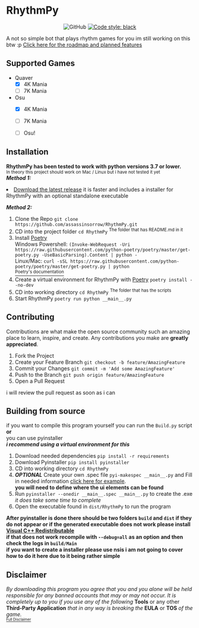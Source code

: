 # RhythmPy
<p align="center">
<img alt="GitHub" src="https://img.shields.io/github/license/assassinsorrow/RhythmPy?style=flat">
<a href="https://github.com/psf/black"><img alt="Code style: black" src="https://img.shields.io/badge/code%20style-black-000000.svg"></a>
</p>
A not so simple bot that plays rhythm games for you
im still working on this btw :p       
<a href="https://trello.com/b/IkrtUXl8/rhythmpy">Click here for the roadmap and planned features</a>

## Supported Games
- Quaver
  - [x] 4K Mania
  - [ ] 7K Mania
- Osu
  - [x] 4K Mania
  - [ ] 7K Mania
  - [ ] Osu!
  

## Installation
**RhythmPy has been tested to work with python versions 3.7 or lower.**  
<sup>In theory this project should work on Mac / Linux but i have not tested it yet</sup>         
***Method 1:***           
<li><a href="https://github.com/assassinsorrow/RhythmPy/releases">Download the latest release</a> it is faster and includes a installer for RhythmPy with an optional standalone executable</li>                        

***Method 2:***        
1. Clone the Repo `git clone https://github.com/assassinsorrow/RhythmPy.git`
2. CD into the project folder `cd RhythmPy` <sup>The folder that has README.md in it</sup>
2. Install <a href="https://github.com/python-poetry/poetry">Poetry</a>      
  Windows Powershell: `(Invoke-WebRequest -Uri https://raw.githubusercontent.com/python-poetry/poetry/master/get-poetry.py -UseBasicParsing).Content | python -`      
  Linux/Mac: `curl -sSL https://raw.githubusercontent.com/python-poetry/poetry/master/get-poetry.py | python`     
  <a href="https://python-poetry.org/docs/"><sup>Poetry's documentation<sup></sup></sup></a>
3. Create a virtual environment for RhythmPy with <a href="https://github.com/python-poetry/poetry">Poetry</a> `poetry install --no-dev`
4. CD into working directory `cd RhythmPy` <sup>The folder that has the scripts</sup>
5. Start RhythmPy `poetry run python __main__.py`

## Contributing
Contributions are what make the open source community such an amazing place to learn, inspire, and create. Any contributions you make are **greatly appreciated**.

1. Fork the Project
2. Create your Feature Branch `git checkout -b feature/AmazingFeature`
3. Commit your Changes `git commit -m 'Add some AmazingFeature'`
4. Push to the Branch `git push origin feature/AmazingFeature`
5. Open a Pull Request

i will review the pull request as soon as i can

## Building from source
if you want to compile this program yourself you can run the `Build.py` script **or**         
you can use pyinstaller                  
***i recommend using a virtual environment for this***
1. Download needed dependencies `pip install -r requirements`
2. Download Pyinstaller `pip install pyinstaller`
3. CD into working directory `cd RhythmPy`
4. ***OPTIONAL*** Create your own .spec file `pyi-makespec __main__.py` and Fill in needed information <a href="https://github.com/assassinsorrow/RhythmPy/blob/master/RhythmPy/Main.spec">click here for example</a>.                  
**you will need to define where the ui elements can be found**
5. Run `pyinstaller --onedir __main__.spec __main__.py` to create the .exe    
*it does take some time to complete*
6. Open the executable found in `dist/RhythmPy` to run the program              

**After pyinstaller is done there should be two folders `build` and `dist` if they do not appear or if the generated executable does not work please install <a href="https://support.microsoft.com/en-ca/help/2977003/the-latest-supported-visual-c-downloads">Visual C++ Redistributable</a>      
if that does not work recompile with `--debug=all` as an option and then check the logs in `build/Main`**                  
**if you want to create a installer please use nsis i am not going to cover how to do it here due to it being rather simple**

## Disclaimer 
*By downloading this program you agree that you and you alone will be held responsible for any banned accounts that may or may not occur. It is completely up to you if you use any of the following* **Tools** or any other **Third-Party Application** *that in any way is breaking the* **EULA** or **TOS** *of the game.*       
<a href="https://github.com/assassinsorrow/RhythmPy/blob/master/DISCLAIMER.md"><sub><sup>Full Disclaimer</sup></sub></a>


